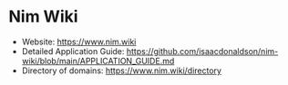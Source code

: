 # Nim Wiki

* Website: https://www.nim.wiki
* Detailed Application Guide: https://github.com/isaacdonaldson/nim-wiki/blob/main/APPLICATION_GUIDE.md
* Directory of domains: https://www.nim.wiki/directory
